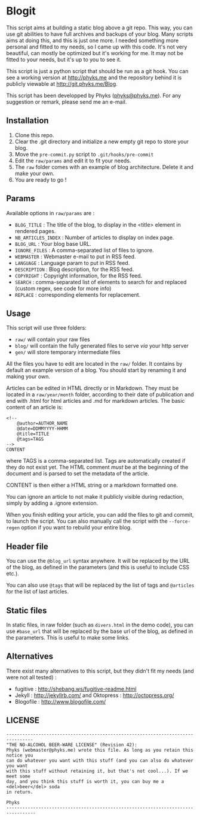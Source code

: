 Blogit
======

This script aims at building a static blog above a git repo. This way, you can use git abilities to have full archives and backups of your blog. Many scripts aims at doing this, and this is just one more. I needed something more personal and fitted to my needs, so I came up with this code. It's not very beautiful, can mostly be optimized but it's working for me. It may not be fitted to your needs, but it's up to you to see it.

This script is just a python script that should be run as a git hook. You can see a working version at http://phyks.me and the repository behind it is publicly viewable at http://git.phyks.me/Blog.

This script has been developped by Phyks (phyks@phyks.me). For any suggestion or remark, please send me an e-mail.

## Installation

1. Clone this repo.
2. Clear the .git directory and initialize a new empty git repo to store your blog.
3. Move the `pre-commit.py` script to `.git/hooks/pre-commit`
4. Edit the `raw/params` and edit it to fit your needs.
5. The `raw` folder comes with an example of blog architecture. Delete it and make your own.
6. You are ready to go !

## Params

Available options in `raw/params` are :

* `BLOG_TITLE` : The title of the blog, to display in the &lt;title&gt; element in rendered pages.
* `NB_ARTICLES_INDEX` : Number of articles to display on index page.
* `BLOG_URL` : Your blog base URL.
* `IGNORE_FILES` : A comma-separated list of files to ignore.
* `WEBMASTER` : Webmaster e-mail to put in RSS feed.
* `LANGUAGE` : Language param to put in RSS feed.
* `DESCRIPTION` : Blog description, for the RSS feed.
* `COPYRIGHT` : Copyright information, for the RSS feed.
* `SEARCH` : comma-separated list of elements to search for and replaced (custom regex, see code for more info)
* `REPLACE` : corresponding elements for replacement.

## Usage

This script will use three folders:

* `raw/` will contain your raw files
* `blog/` will contain the fully generated files to serve _via_ your http server
* `gen/` will store temporary intermediate files

All the files you have to edit are located in the `raw/` folder. It contains by default an example version of a blog. You should start by renaming it and making your own.

Articles can be edited in HTML directly or in Markdown. They must be located in a `raw/year/month` folder, according to their date of publication and end with .html for html articles and .md for markdown articles. The basic content of an article is:
````
<!--
	@author=AUTHOR_NAME
	@date=DDMMYYYY-HHMM
	@title=TITLE
	@tags=TAGS
-->
CONTENT
````

where TAGS is a comma-separated list. Tags are automatically created if they do not exist yet. The HTML comment *must* be at the beginning of the document and is parsed to set the metadata of the article.

CONTENT is then either a HTML string or a markdown formatted one.

You can ignore an article to not make it publicly visible during redaction, simply by adding a .ignore extension.


When you finish editing your article, you can add the files to git and commit, to launch the script. You can also manually call the script with the `--force-regen` option if you want to rebuild your entire blog.

## Header file

You can use the `@blog_url` syntax anywhere. It will be replaced by the URL of the blog, as defined in the parameters (and this is useful to include CSS etc.).

You can also use `@tags` that will be replaced by the list of tags and `@articles` for the list of last articles.

## Static files

In static files, in raw folder (such as `divers.html` in the demo code), you can use `#base_url` that will be replaced by the base url of the blog, as defined in the parameters. This is useful to make some links.

## Alternatives

There exist many alternatives to this script, but they didn't fit my needs (and were not all tested) :

* fugitive : http://shebang.ws/fugitive-readme.html
* Jekyll : http://jekyllrb.com/ and Oktopress : http://octopress.org/
* Blogofile : http://www.blogofile.com/

## LICENSE

    --------------------------------------------------------------------------------
    "THE NO-ALCOHOL BEER-WARE LICENSE" (Revision 42):
    Phyks (webmaster@phyks.me) wrote this file. As long as you retain this notice you
    can do whatever you want with this stuff (and you can also do whatever you want
    with this stuff without retaining it, but that's not cool...). If we meet some 
    day, and you think this stuff is worth it, you can buy me a <del>beer</del> soda 
    in return.
   																		Phyks
    ---------------------------------------------------------------------------------
